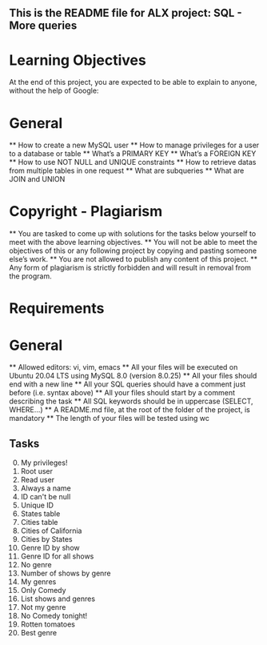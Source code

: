 ## This is the README file for ALX project: SQL - More queries

# Learning Objectives
At the end of this project, you are expected to be able to explain to anyone, without the help of Google:

# General
** How to create a new MySQL user
** How to manage privileges for a user to a database or table
** What’s a PRIMARY KEY
** What’s a FOREIGN KEY
** How to use NOT NULL and UNIQUE constraints
** How to retrieve datas from multiple tables in one request
** What are subqueries
** What are JOIN and UNION

# Copyright - Plagiarism
** You are tasked to come up with solutions for the tasks below yourself to meet with the above learning objectives.
** You will not be able to meet the objectives of this or any following project by copying and pasting someone else’s work.
** You are not allowed to publish any content of this project.
** Any form of plagiarism is strictly forbidden and will result in removal from the program.

# Requirements
# General
** Allowed editors: vi, vim, emacs
** All your files will be executed on Ubuntu 20.04 LTS using MySQL 8.0 (version 8.0.25)
** All your files should end with a new line
** All your SQL queries should have a comment just before (i.e. syntax above)
** All your files should start by a comment describing the task
** All SQL keywords should be in uppercase (SELECT, WHERE…)
** A README.md file, at the root of the folder of the project, is mandatory
** The length of your files will be tested using wc
## Tasks
0. My privileges!
1. Root user
2. Read user
3. Always a name
4. ID can't be null
5. Unique ID
6. States table
7. Cities table
8. Cities of California
9. Cities by States
10. Genre ID by show
11. Genre ID for all shows
12. No genre
13. Number of shows by genre
14. My genres
15. Only Comedy
16. List shows and genres
17. Not my genre
18. No Comedy tonight!
19. Rotten tomatoes
20. Best genre
